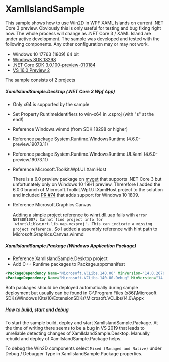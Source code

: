 # XamlIslandSample

This sample shows how to use Win2D in WPF XAML Islands on current .NET Core 3 preview. Obviously this is only useful for testing and bug fixing right now. The whole process will change as .NET Core 3 / XAML Island are under active development.
The sample was developed and tested with the following components. Any other configuration may or may not work.

- Windows 10 17763 (1809) 64 bit
- [Windows SDK 18298](https://go.microsoft.com/fwlink/?prd=11966&pver=1.0&plcid=0x409&clcid=0x409&ar=Flight&sar=Sdsurl&o1=18298)
- [.NET Core SDK 3.0.100-preview-010184](https://dotnet.microsoft.com/download/thank-you/dotnet-sdk-3.0.100-preview2-windows-x64-installer)
- [VS 16.0 Preview 2](https://visualstudio.microsoft.com/thank-you-downloading-visual-studio/?sku=enterprise&ch=pre&rel=16)

The sample consists of 2 projects

##### XamlIslandSample.Desktop (.NET Core 3 Wpf App)
- Only x64 is supported by the sample
- Set Property RuntimeIdentifiers to win-x64 in .csproj (with "s" at the end!)
- Reference Windows.winmd (from SDK 18298 or higher)
- Reference package System.Runtime.WindowsRuntime (4.6.0-preview.19073.11)
- Reference package System.Runtime.WindowsRuntime.UI.Xaml (4.6.0-preview.19073.11)
- Reference Microsoft.Toolkit.Wpf.UI.XamlHost

	There is a 6.0 preview package on [myget](https://dotnet.myget.org/gallery/uwpcommunitytoolkit) that supports .NET Core 3 but unfortunately only on Windows 10 19H1 preview. Threrefore I added the 6.0.0 branch of Microsoft.Toolkit.Wpf.UI.XamlHost project to the solution and included [PR #74](https://github.com/windows-toolkit/Microsoft.Toolkit.Win32/pull/74) that adds support for Windows 10 1809.
- Reference Microsoft.Graphics.Canvas

	Adding a simple project reference to winrt.dll.uap fails with `error NETSDK1007: Cannot find project info for 'winrt\lib\winrt.lib.uap.vcxproj'. This can indicate a missing project reference.` So I added a assembly reference with hint path to Microsoft.Graphics.Canvas.winmd

##### XamlIslandSample.Package (Windows Application Package)
- Reference XamlIslandSample.Desktop project
- Add C++ Runtime packages to Package.appxmanifest

```xml
<PackageDependency Name="Microsoft.VCLibs.140.00" MinVersion="14.0.26706.0" Publisher="CN=Microsoft Corporation, O=Microsoft Corporation, L=Redmond, S=Washington, C=US" />
<PackageDependency Name="Microsoft.VCLibs.140.00.Debug" MinVersion="14.0.27305.0" Publisher="CN=Microsoft Corporation, O=Microsoft Corporation, L=Redmond, S=Washington, C=US" />
```
Both packages should be deployed automatically during sample deployment but usually can be found in C:\Program Files (x86)\Microsoft SDKs\Windows Kits\10\ExtensionSDKs\Microsoft.VCLibs\14.0\Appx

##### How to build, start and debug

To start the sample build, deploy and start XamlIslandSample.Package. At the time of writing there seems to be a bug in VS 2019 that leads to unreliable detecting changes of XamlIslandSample.Desktop. Manually rebuild and deploy of XamlIslandSample.Package helps.

To debug the Win2D components select `Mixed (Managed and Native)` under Debug / Debugger Type in XamlIslandSample.Package properties.